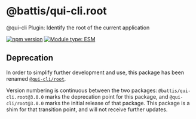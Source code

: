 # @battis/qui-cli.root

@qui-cli Plugin: Identify the root of the current application

[![npm version](https://badge.fury.io/js/@battis%2Fqui-cli.root.svg)](https://npmjs.com/packages/@battis/qui-cli.root)
[![Module type: ESM](https://img.shields.io/badge/module%20type-esm-brightgreen)](https://nodejs.org/api/esm.html)

## Deprecation

In order to simplify further development and use, this package has been renamed [`@qui-cli/root`](https://npmjs.com/packages/@qui-cli/root).

Version numbering is continuous between the two packages: `@battis/qui-cli.root@3.0.0` marks the deprecation point for this package, and `@qui-cli/root@3.0.0` marks the initial release of that package. This package is a shim for that transition point, and will not receive further updates.
